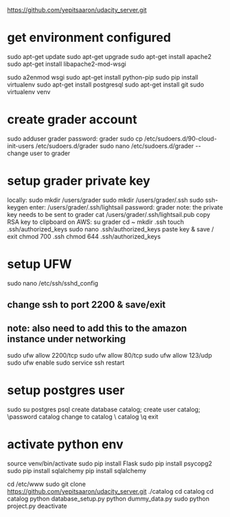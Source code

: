 https://github.com/yepitsaaron/udacity_server.git

# get environment configured
sudo apt-get update
sudo apt-get upgrade
sudo apt-get install apache2
sudo apt-get install libapache2-mod-wsgi

sudo a2enmod wsgi
sudo apt-get install python-pip
sudo pip install virtualenv
sudo apt-get install postgresql
sudo apt-get install git
sudo virtualenv venv

# create grader account
sudo adduser grader
password: grader
sudo cp /etc/sudoers.d/90-cloud-init-users /etc/sudoers.d/grader
sudo nano /etc/sudoers.d/grader
-- change user to grader

# setup grader private key
locally:
	sudo mkdir /users/grader
	sudo mkdir /users/grader/.ssh
	sudo ssh-keygen
	enter: /users/grader/.ssh/lightsail
	password: grader
	note: the private key needs to be sent to grader
	cat /users/grader/.ssh/lightsail.pub
	copy RSA key to clipboard
on AWS:
	su grader
	cd ~
	mkdir .ssh
	touch .ssh/authorized_keys
	sudo nano .ssh/authorized_keys
	paste key & save / exit
	chmod 700 .ssh
	chmod 644 .ssh/authorized_keys

# setup UFW
sudo nano /etc/ssh/sshd_config
## change ssh to port 2200 & save/exit
## note: also need to add this to the amazon instance under networking
sudo ufw allow 2200/tcp
sudo ufw allow 80/tcp
sudo ufw allow 123/udp
sudo ufw enable
sudo service ssh restart

# setup postgres user
sudo su postgres
psql
create database catalog;
create user catalog;
\password catalog
change to catalog \ catalog
\q
exit


# activate python env
source venv/bin/activate
sudo pip install Flask
sudo pip install psycopg2
sudo pip install sqlalchemy
pip install sqlalchemy

cd /etc/www
sudo git clone https://github.com/yepitsaaron/udacity_server.git ./catalog
cd catalog
cd catalog
python database_setup.py
python dummy_data.py
sudo python project.py
deactivate
